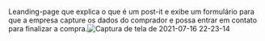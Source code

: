 Leanding-page que explica o que é um post-it e exibe um formulário para que a empresa capture os dados do comprador e possa entrar em contato para finalizar a compra.![Captura de tela de 2021-07-16 22-23-14](https://user-images.githubusercontent.com/80271634/126021381-f5689e9f-b6e3-47b2-90df-cde4ed4dd4f5.png)
